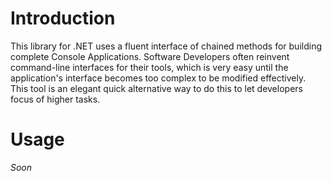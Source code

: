 # Introduction
This library for .NET uses a fluent interface of chained methods for building complete Console
Applications. Software Developers often reinvent command-line interfaces for their tools, which
is very easy until the application's interface becomes too complex to be modified effectively.
This tool is an elegant quick alternative way to do this to let developers focus of higher tasks.

# Usage
*Soon*
